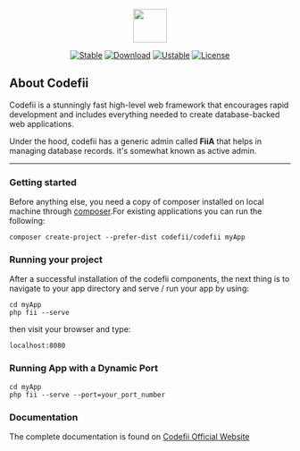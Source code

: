 <p align="center"><img src="https://www.codefii.com/images/codefii.png" width="60" height=""60"/></p>
<p align="center">
<a href="https://packagist.org/packages/codefii/codefii"><img src="https://poser.pugx.org/codefii/codefii/v/stable" alt="Stable"></a>
<a href="https://packagist.org/packages/codefii/codefii"><img src="https://poser.pugx.org/codefii/codefii/downloads" alt="Download"></a>
<a href="https://packagist.org/packages/codefii/codefii"><img src="https://poser.pugx.org/codefii/codefii/v/unstable" alt="Ustable"></a>
<a href="https://packagist.org/packages/codefii/codefii"><img src="https://poser.pugx.org/codefii/codefii/license" alt="License"></a>
</p>

## About Codefii


Codefii is a stunningly fast high-level  web framework that encourages rapid development and includes everything needed to create database-backed web applications.

Under the hood, codefii has a generic admin called **FiiA** that helps in managing database records. it's somewhat known as active admin.
___



### Getting started

Before anything else, you need a copy of composer installed on local machine through [composer](http://getcomposer.org).For existing applications you can run the following:

```
composer create-project --prefer-dist codefii/codefii myApp
```

### Running your project

After a successful installation of the codefii components, the next thing is to navigate to your app directory and serve / run your app by using:

```
cd myApp
php fii --serve
```
then visit your browser and type:
```
localhost:8080
```
### Running App with a Dynamic Port
```
cd myApp
php fii --serve --port=your_port_number
```
### Documentation
The complete documentation is found on [Codefii Official Website](https://codefii.com/documentaion)
